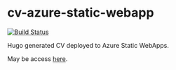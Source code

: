 # cv-azure-static-webapp

[![Build Status](https://drone.kmlabz.com/api/badges/tormakris/staticwebapp-cv-tormakristof-eu/status.svg)](https://drone.kmlabz.com/tormakris/staticwebapp-cv-tormakristof-eu)

Hugo generated CV deployed to Azure Static WebApps.

May be access [here](https://cv.tormakristof.eu).
